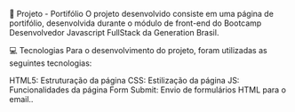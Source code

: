 📄 Projeto - Portifólio
O projeto desenvolvido consiste em uma página de portifólio, desenvolvida durante o módulo de front-end do Bootcamp Desenvolvedor Javascript FullStack da Generation Brasil.

💻 Tecnologias
Para o desenvolvimento do projeto, foram utilizadas as seguintes tecnologias:

HTML5: Estruturação da página
CSS: Estilização da página
JS: Funcionalidades da página
Form Submit: Envio de formulários HTML para o email..
